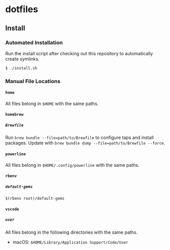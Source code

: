 # dotfiles

## Install

### Automated Installation

Run the install script after checking out this repository to automatically
create symlinks.

```sh
$ ./install.sh
```

### Manual File Locations

#### `home`

All files belong in `$HOME` with the same paths.

#### `homebrew`

##### `Brewfile`

Run `brew bundle --file=path/to/Brewfile` to configure taps and install
packages. Update with `brew bundle dump --file=path/to/Brewfile --force`.

#### `powerline`

All files belong in `$HOME/.config/powerline` with the same paths.

#### `rbenv`

##### `default-gems`

`$(rbenv root)/default-gems`

#### `vscode`

##### `user`

All files belong in the following directories with the same paths.

- macOS: `$HOME/Library/Application Support/Code/User`
